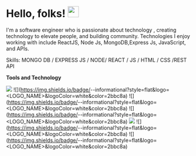 
# Hello, folks! <img src="https://raw.githubusercontent.com/MartinHeinz/MartinHeinz/master/wave.gif" width="30px">






I'm a software engineer who is passionate about technology , creating technology to elevate people, and building community.  Technologies I enjoy working with include ReactJS, Node Js, MongoDB,Express Js, JavaScript,  and APIs. 

Skills: MONGO DB / EXPRESS JS / NODE/ REACT / JS / HTML / CSS /REST API

**Tools and Technology**




![](https://img.shields.io/badge/<Solidity>-<ReactJs>-informational?style=flat&logo=<LOGO_NAME>&logoColor=white&color=2bbc8a)
![](https://img.shields.io/badge/<Smart Contracts>-<NodeJs>-informational?style=flat&logo=<LOGO_NAME>&logoColor=white&color=2bbc8a)
![](https://img.shields.io/badge/<NFT Creation>-<ExpressJs>-informational?style=flat&logo=<LOGO_NAME>&logoColor=white&color=2bbc8a)
![](https://img.shields.io/badge/<Blockchain Dapp>-<MongoDb>-informational?style=flat&logo=<LOGO_NAME>&logoColor=white&color=2bbc8a)
![](https://img.shields.io/badge/<Truffle>-<SQLDatabase>-informational?style=flat&logo=<LOGO_NAME>&logoColor=white&color=2bbc8a)
![](https://img.shields.io/badge/<Crypto Wallet>-<Rest Api>-informational?style=flat&logo=<LOGO_NAME>&logoColor=white&color=2bbc8a)
![](https://img.shields.io/badge/<Web3>-<Material design>-informational?style=flat&logo=<LOGO_NAME>&logoColor=white&color=2bbc8a)













